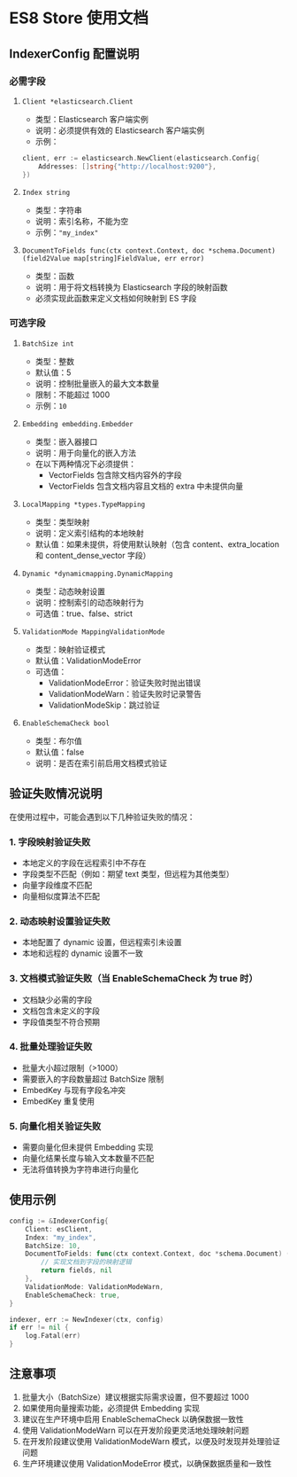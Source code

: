 # ES8 Store 使用文档

## IndexerConfig 配置说明

### 必需字段

1. `Client *elasticsearch.Client`

   - 类型：Elasticsearch 客户端实例
   - 说明：必须提供有效的 Elasticsearch 客户端实例
   - 示例：

   ```go
   client, err := elasticsearch.NewClient(elasticsearch.Config{
       Addresses: []string{"http://localhost:9200"},
   })
   ```

2. `Index string`

   - 类型：字符串
   - 说明：索引名称，不能为空
   - 示例：`"my_index"`

3. `DocumentToFields func(ctx context.Context, doc *schema.Document) (field2Value map[string]FieldValue, err error)`
   - 类型：函数
   - 说明：用于将文档转换为 Elasticsearch 字段的映射函数
   - 必须实现此函数来定义文档如何映射到 ES 字段

### 可选字段

1. `BatchSize int`

   - 类型：整数
   - 默认值：5
   - 说明：控制批量嵌入的最大文本数量
   - 限制：不能超过 1000
   - 示例：`10`

2. `Embedding embedding.Embedder`

   - 类型：嵌入器接口
   - 说明：用于向量化的嵌入方法
   - 在以下两种情况下必须提供：
     - VectorFields 包含除文档内容外的字段
     - VectorFields 包含文档内容且文档的 extra 中未提供向量

3. `LocalMapping *types.TypeMapping`

   - 类型：类型映射
   - 说明：定义索引结构的本地映射
   - 默认值：如果未提供，将使用默认映射（包含 content、extra_location 和 content_dense_vector 字段）

4. `Dynamic *dynamicmapping.DynamicMapping`

   - 类型：动态映射设置
   - 说明：控制索引的动态映射行为
   - 可选值：true、false、strict

5. `ValidationMode MappingValidationMode`

   - 类型：映射验证模式
   - 默认值：ValidationModeError
   - 可选值：
     - ValidationModeError：验证失败时抛出错误
     - ValidationModeWarn：验证失败时记录警告
     - ValidationModeSkip：跳过验证

6. `EnableSchemaCheck bool`
   - 类型：布尔值
   - 默认值：false
   - 说明：是否在索引前启用文档模式验证

## 验证失败情况说明

在使用过程中，可能会遇到以下几种验证失败的情况：

### 1. 字段映射验证失败

- 本地定义的字段在远程索引中不存在
- 字段类型不匹配（例如：期望 text 类型，但远程为其他类型）
- 向量字段维度不匹配
- 向量相似度算法不匹配

### 2. 动态映射设置验证失败

- 本地配置了 dynamic 设置，但远程索引未设置
- 本地和远程的 dynamic 设置不一致

### 3. 文档模式验证失败（当 EnableSchemaCheck 为 true 时）

- 文档缺少必需的字段
- 文档包含未定义的字段
- 字段值类型不符合预期

### 4. 批量处理验证失败

- 批量大小超过限制（>1000）
- 需要嵌入的字段数量超过 BatchSize 限制
- EmbedKey 与现有字段名冲突
- EmbedKey 重复使用

### 5. 向量化相关验证失败

- 需要向量化但未提供 Embedding 实现
- 向量化结果长度与输入文本数量不匹配
- 无法将值转换为字符串进行向量化

## 使用示例

```go
config := &IndexerConfig{
    Client: esClient,
    Index: "my_index",
    BatchSize: 10,
    DocumentToFields: func(ctx context.Context, doc *schema.Document) (map[string]FieldValue, error) {
        // 实现文档到字段的映射逻辑
        return fields, nil
    },
    ValidationMode: ValidationModeWarn,
    EnableSchemaCheck: true,
}

indexer, err := NewIndexer(ctx, config)
if err != nil {
    log.Fatal(err)
}
```

## 注意事项

1. 批量大小（BatchSize）建议根据实际需求设置，但不要超过 1000
2. 如果使用向量搜索功能，必须提供 Embedding 实现
3. 建议在生产环境中启用 EnableSchemaCheck 以确保数据一致性
4. 使用 ValidationModeWarn 可以在开发阶段更灵活地处理映射问题
5. 在开发阶段建议使用 ValidationModeWarn 模式，以便及时发现并处理验证问题
6. 生产环境建议使用 ValidationModeError 模式，以确保数据质量和一致性
